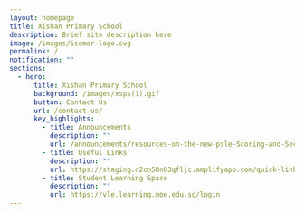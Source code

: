 ```yaml
---
layout: homepage
title: Xishan Primary School
description: Brief site description here
image: /images/isomer-logo.svg
permalink: /
notification: ""
sections:
  - hero:
      title: Xishan Primary School
      background: /images/xsps(1).gif
      button: Contact Us
      url: /contact-us/
      key_highlights:
        - title: Announcements
          description: ""
          url: /announcements/resources-on-the-new-psle-Scoring-and-Secondary-1-Posting-Systems/
        - title: Useful Links
          description: ""
          url: https://staging.d2cn58n03qfljc.amplifyapp.com/quick-links/Students/sls-guide
        - title: Student Learning Space
          description: ""
          url: https://vle.learning.moe.edu.sg/login
---
```

